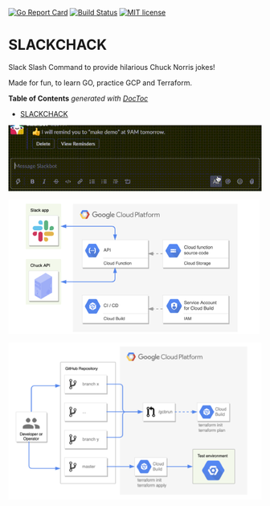 [![Go Report Card](https://goreportcard.com/badge/github.com/TobKed/slackchuck)](https://goreportcard.com/report/github.com/TobKed/slackchuck)
[![Build Status](https://travis-ci.org/TobKed/slackchuck.svg?branch=master)](https://travis-ci.org/TobKed/slackchuck)
[![MIT license](https://img.shields.io/badge/license-MIT-brightgreen.svg)](https://opensource.org/licenses/MIT)

# SLACKCHACK
Slack Slash Command to provide hilarious Chuck Norris jokes!

Made for fun, to learn GO, practice GCP and Terraform.

<!-- START doctoc generated TOC please keep comment here to allow auto update -->
<!-- DON'T EDIT THIS SECTION, INSTEAD RE-RUN doctoc TO UPDATE -->
**Table of Contents**  *generated with [DocToc](https://github.com/thlorenz/doctoc)*

- [SLACKCHACK](#slackchack)

<!-- END doctoc generated TOC please keep comment here to allow auto update -->

![animation](docs/animation.gif)


![architecture](docs/arch1.png)


![architecture](docs/arch2.png)

